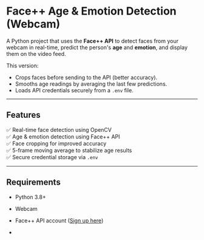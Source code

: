 # Face++ Age & Emotion Detection (Webcam)

A Python project that uses the **Face++ API** to detect faces from your webcam in real-time, predict the person's **age** and **emotion**, and display them on the video feed.

This version:
- Crops faces before sending to the API (better accuracy).
- Smooths age readings by averaging the last few predictions.
- Loads API credentials securely from a `.env` file.

---

## Features
✅ Real-time face detection using OpenCV  
✅ Age & emotion detection using Face++ API  
✅ Face cropping for improved accuracy  
✅ 5-frame moving average to stabilize age results  
✅ Secure credential storage via `.env`

---

## Requirements
- Python 3.8+
- Webcam
- Face++ API account ([Sign up here](https://www.faceplusplus.com/))

- 
